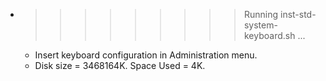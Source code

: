 * >>>>>>>>> Running inst-std-system-keyboard.sh ...
  * Insert keyboard configuration in Administration menu.
  * Disk size = 3468164K. Space Used = 4K.
